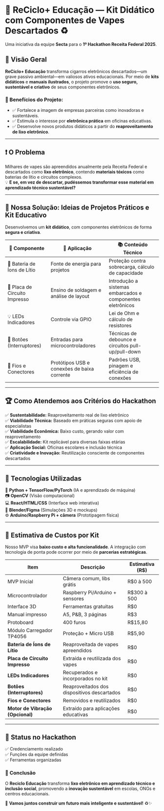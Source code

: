 # 📘 ReCiclo+ Educação — Kit Didático com Componentes de Vapes Descartados ♻️

Uma iniciativa da equipe **Secta** para o **1º Hackathon Receita Federal 2025**.

## 🚀 Visão Geral
**ReCiclo+ Educação** transforma cigarros eletrônicos descartados—um grave passivo ambiental—em valiosos ativos educacionais. Por meio de **kits didáticos** e **manuais ilustrados**, o projeto promove o **uso seguro, sustentável e criativo** de seus componentes eletrônicos.

### 🌟 Benefícios do Projeto:
- ✅ Fortalece a imagem de empresas parceiras como inovadoras e sustentáveis.  
- ✅ Estimula o interesse por **eletrônica prática** em oficinas educativas.  
- ✅ Desenvolve novos produtos didáticos a partir do **reaproveitamento de lixo eletrônico**.  

---

## ❗ O Problema
Milhares de vapes são apreendidos anualmente pela Receita Federal e descartados como **lixo eletrônico**, contendo **materiais tóxicos** como baterias de lítio e circuitos complexos.  
💡 **E se, em vez de descartar, pudéssemos transformar esse material em aprendizado técnico sustentável?**

---

## 📘 Nossa Solução: Ideias de Projetos Práticos e Kit Educativo
Desenvolvemos um **kit didático**, com componentes eletrônicos de forma **segura e criativa**.

| 🔧 Componente | 📌 Aplicação | 📚 Conteúdo Técnico |
|--------------|-------------|------------------|
| 🔋 Bateria de Íons de Lítio | Fonte de energia para projetos | Proteção contra sobrecarga, cálculo de capacidade |
| 🧠 Placa de Circuito Impresso | Ensino de soldagem e análise de layout | Introdução a sistemas embarcados e componentes eletrônicos |
| 💡 LEDs Indicadores | Controle via GPIO | Lei de Ohm e cálculo de resistores |
| 🔘 Botões (Interruptores) | Entradas para microcontroladores | Técnicas de debounce e circuitos pull-up/pull-down |
| 🔌 Fios e Conectores | Protótipos USB e conexões de baixa corrente | Padrões USB, pinagem e eficiência de conexões |

---

## 🏆 Como Atendemos aos Critérios do Hackathon
✅ **Sustentabilidade:** Reaproveitamento real de lixo eletrônico  
✅ **Viabilidade Técnica:** Baseado em práticas seguras com apoio de especialistas  
✅ **Viabilidade Econômica:** Baixo custo, gerando valor com reaproveitamento  
✅ **Escalabilidade:** Kit replicável para diversas faixas etárias  
✅ **Aplicação Social:** Oficinas escolares e inclusão técnica  
✅ **Criatividade e Inovação:** Reutilização consciente de componentes descartados  

---

## 🧰 Tecnologias Utilizadas
🚀 **Python + TensorFlow/PyTorch** (IA e aprendizado de máquina)  
📷 **OpenCV** (Visão computacional)  
💻 **React/HTML/CSS** (Interface web interativa)  
🎨 **Blender/Figma** (Simulações 3D e mockups)  
⚙️ **Arduino/Raspberry Pi + câmera** (Prototipagem física)  

---

## 💸 Estimativa de Custos por Kit
Nosso MVP visa **baixo custo e alta funcionalidade**. A integração com tecnologia de ponta pode ocorrer por meio de **parcerias estratégicas**.

| Item | Descrição | Estimativa (R$) |
|------|----------|----------------|
| MVP Inicial | Câmera comum, libs grátis | R$0 à 500 |
| Microcontrolador | Raspberry Pi/Arduino + sensores | R$300 à 500 |
| Interface 3D | Ferramentas gratuitas | R$0 |
| Manual impresso | A5, P&B, 3 páginas |R$3 |
| Protoboard | 400 furos | R$15,80 |
| Módulo Carregador TP4056 | Proteção + Micro USB | R$5,90 |
| **Bateria de Íons de Lítio** | Reaproveitada de vapes apreendidos | R$0 |
| **Placa de Circuito Impresso** | Extraída e reutilizada dos vapes | R$0 |
| **LEDs Indicadores** | Recuperados e incorporados no kit | R$0 |
| **Botões (Interruptores)** | Reaproveitados dos dispositivos descartados | R$0 |
| **Fios e Conectores** | Removidos e reutilizados | R$0 |
| **Motor de Vibração (Opcional)** | Extraído para aplicações educativas | R$0 |

---

## 📅 Status no Hackathon
✅ Credenciamento realizado  
✅ Funções da equipe definidas  
✅ Ferramentas organizadas  

### 🚀 **Conclusão**
O **Reciclo Educação** transforma **lixo eletrônico em aprendizado técnico e inclusão social**, promovendo a **inovação sustentável** em escolas, ONGs e centros educacionais.  

📢 **Vamos juntos construir um futuro mais inteligente e sustentável!** ♻️✨  

